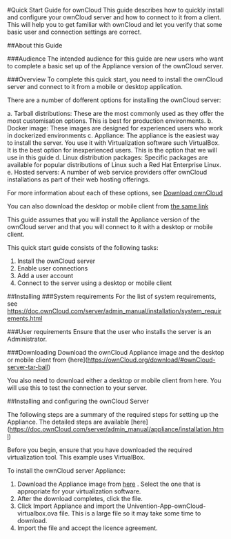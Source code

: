 #Quick Start Guide for ownCloud
This guide describes how to quickly install and configure your ownCloud server and how to connect to it from a client. This will help you to get familiar with ownCloud and let you verify that some basic user and connection settings are correct.

##About this Guide

###Audience
The intended audience for this guide are new users who want to complete a basic set up of the Appliance version of the ownCloud server. 

###Overview
To complete this quick start, you need to install the ownCloud server and connect to it from a mobile or desktop application. 

There are a number of dofferent options for installing the ownCloud server:

a. Tarball distributions: These are the most commonly used as they offer the most customisation options. This is best for production environments.
b. Docker image: These images are designed for experienced users who work in dockerized environments
c. Appliance: The appliance is the easiest way to install the server. You use it with Virtualization software such VirtualBox. It is    the best option for inexperienced users. This is the option that we will use in this guide
d. Linux distribution packages: Specific packages are available for popular distributions of Linux such a Red Hat Enterprise Linux. 
e. Hosted servers: A number of web service providers offer ownCloud installations as part of their web hosting offerings. 
 
For more information about each of these options, see [Download ownCloud](https://ownCloud.org/download/#ownCloud-server-tar-ball)

You can also download the desktop or mobile client from [the same link](https://ownCloud.org/download/#ownCloud-server-tar-ball)

This guide assumes that you will install the Appliance version of the ownCloud server and that you will connect to it with a desktop or mobile client. 

This quick start guide consists of the following tasks:

1. Install the ownCloud server 
2. Enable user connections
3. Add a user account
4. Connect to the server using a desktop or mobile client

##Installing
###System requirements
For the list of system requirements, see https://doc.ownCloud.com/server/admin_manual/installation/system_requirements.html

###User requirements
Ensure that the user who installs the server is an Administrator. 

###Downloading
Download the ownCloud Appliance image and the desktop or mobile client from {here](https://ownCloud.org/download/#ownCloud-server-tar-ball)

You also need to download either a desktop or mobile client from here. You will use this to test the connection to your server. 

##Installing and configuring the ownCloud Server

The following steps are a summary of the required steps for setting up the Appliance. The detailed steps are available [here] (https://doc.ownCloud.com/server/admin_manual/appliance/installation.html) 

Before you begin, ensure that you have downloaded the required virtualization tool. This example uses VirtualBox. 

To install the ownCloud server Appliance: 

1. Download the Appliance image from [here](https://ownCloud.org/download/#ownCloud-server-tar-ball) . Select the one that is appropriate for your virtualization software. 
2. After the download completes, click the file. 
3. Click Import Appliance and import the Univention-App-ownCloud-virtualbox.ova file. This is a large file so it may take some time to download. 
4. Import the file and accept the licence agreement. 


